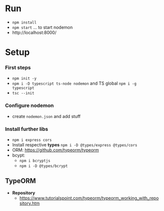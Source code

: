 # Run
- `npm install`
- `npm start`  ... to start nodemon
- http://localhost:8000/

# Setup
### First steps
- `npm init -y`
- `npm i -D typescript ts-node nodemon` and TS global `npm i -g typescript`
- `tsc --init`

### Configure nodemon
- create `nodemon.json` and add stuff

### Install further libs
- `npm i express cors`
- Install respective **types** `npm i -D @types/express @types/cors`
- ORM: https://github.com/typeorm/typeorm
- bcypt:
  - `npm i bcryptjs` 
  - `npm i -D @types/bcrypt`



## TypeORM
- **Repository** 
  - https://www.tutorialspoint.com/typeorm/typeorm_working_with_repository.htm